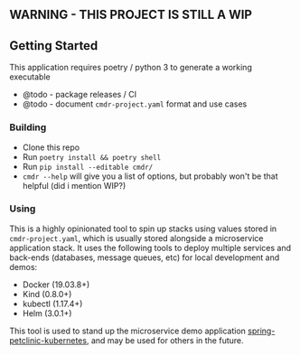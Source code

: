 ## WARNING - THIS PROJECT IS STILL A WIP

Getting Started
---

This application requires poetry / python 3 to generate a working executable

* @todo - package releases / CI
* @todo - document `cmdr-project.yaml` format and use cases

### Building

* Clone this repo
* Run `poetry install && poetry shell`
* Run `pip install --editable cmdr/`
* `cmdr --help` will give you a list of options, but probably won't be that helpful (did i mention WIP?)

### Using

This is a highly opinionated tool to spin up stacks using values stored in `cmdr-project.yaml`, which is usually stored alongside a microservice application stack. It uses the following tools to deploy multiple services and back-ends (databases, message queues, etc) for local development and demos:

* Docker (19.03.8+)
* Kind (0.8.0+)
* kubectl (1.17.4+)
* Helm (3.0.1+)

This tool is used to stand up the microservice demo application  [spring-petclinic-kubernetes](https://github.com/notsureifkevin/spring-petclinic-kubernetes/tree/traefik2), and may be used for others in the future.